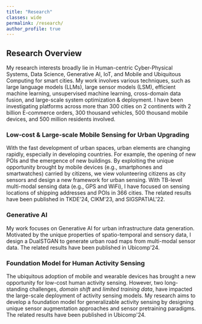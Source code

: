 ```yaml
---
title: "Research"
classes: wide
permalink: /research/
author_profile: true
---
```


## Research Overview
My research interests broadly lie in Human-centric Cyber-Physical Systems, Data Science, Generative AI, IoT, and Mobile and Ubiquitous Computing for smart cities. My work involves various techniques, such as large language models (LLMs), large sensor models (LSM), efficient machine learning, unsupervised machine learning, cross-domain data fusion, and large-scale system optimization & deployment. I have been investigating platforms across more than 300 cities on 2 continents with 2 billion E-commerce orders, 300 thousand vehicles, 500 thousand mobile devices, and 500 million residents involved. 

### Low-cost & Large-scale Mobile Sensing for Urban Upgrading
With the fast development of urban spaces, urban elements are changing rapidly, especially in developing countries. For example, the opening of new POIs and the emergence of new buildings. By exploiting the unique opportunity brought by mobile devices (e.g., smartphones and smartwatches) carried by citizens, we view volunteering citizens as city sensors and design a new framework for urban sensing. With TB-level multi-modal sensing data (e.g., GPS and WiFi), I have focused on sensing locations of shipping addresses and POIs in 366 cities. The related results have been published in TKDE'24, CIKM'23, and SIGSPATIAL'22. 

### Generative AI
My work focuses on Generative AI for urban infrastructure data generation. Motivated by the unique properties of spatio-temporal and sensory data, I design a DualSTGAN to generate urban road maps from multi-modal sensor data. The related results have been published in Ubicomp'24. 


### Foundation Model for Human Activity Sensing
The ubiquitous adoption of mobile and wearable devices has brought a new opportunity for low-cost human activity sensing. However, two long-standing challenges, *domain shift* and *limited training data*, have impacted the large-scale deployment of activity sensing models. My research aims to develop a foundation model for generalizable activity sensing by designing unique sensor augmentation approaches and sensor pretraining paradigms. The related results have been published in Ubicomp'24.  


